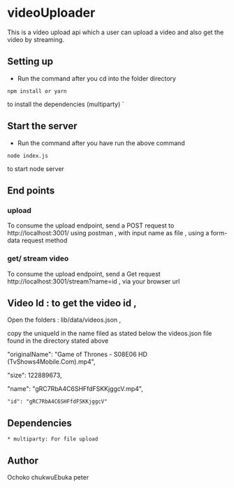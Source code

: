 # videoUploader
This is a video upload api which a user can upload a video and also get the video by streaming.

## Setting up
* Run the command after you cd into the folder directory

```
npm install or yarn 

```
to install the dependencies (multiparty)
`
## Start the server 
* Run the command after you have run the above command

```
node index.js

```
to start node server 


## End points

### upload

To consume the upload endpoint, send a POST request to http://localhost:3001/ using postman , with input name as file , using a form-data request method

### get/ stream video

To consume the upload endpoint, send a Get request http://localhost:3001/stream?name=id , via your browser url 
       
## Video Id : to get the video id ,

Open the folders : lib/data/videos.json ,

copy the uniqueId in the name filed as stated below the videos.json file found in the directory stated above

"originalName": "Game of Thrones - S08E06 HD (TvShows4Mobile.Com).mp4",

 "size": 122889673,

 "name": "gRC7RbA4C6SHFfdFSKKjggcV.mp4",
 ```
 "id": "gRC7RbA4C6SHFfdFSKKjggcV"
 ```    
        
## Dependencies
```
* multiparty: For file upload
```
## Author
Ochoko  chukwuEbuka peter
